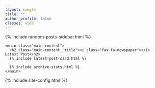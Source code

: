 ```yaml
---
layout: single
title: ""
author_profile: false
classes: wide
---
```


<div class="homepage-container">
  <div class="homepage-layout">
    {% include random-posts-sidebar.html %}
    
    <main class="main-content">
      <h2 class="main-content__title"><i class="fas fa-newspaper"></i> Latest Post</h2>
      {% include latest-post-card.html %}
      
      {% include archive-stats.html %}
    </main>
  </div>
</div>

{% include site-config.html %}
<script src="{{ '/assets/js/homepage.js' | relative_url }}"></script>